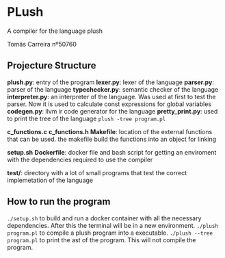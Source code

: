# PLush

A compiler for the language plush

Tomás Carreira nº50760

## Projecture Structure

**plush.py**: entry of the program
**lexer.py**: lexer of the language
**parser.py**: parser of the language
**typechecker.py**: semantic checker of the language
**interpreter.py**: an interpreter of the language. Was used at first to test the parser. Now it is used to calculate const expressions for global variables
**codegen.py**: llvm ir code generator for the language
**pretty_print.py**: used to print the tree of the language `plush -tree program.pl`

**c_functions.c** **c_functions.h** **Makefile**: location of the external functions that can be used. the makefile build the functions into an object for linking

**setup.sh** **Dockerfile**: docker file and bash script for getting an enviroment with the dependencies required to use the compiler

**test/**: directory with a lot of small programs that test the correct implemetation of the language

## How to run the program

`./setup.sh` to build and run a docker container with all the necessary dependencies. After this the terminal will be in a new environment.
`./plush program.pl` to compile a plush program into a executable.
`./plush --tree program.pl` to print the ast of the program. This will not compile the program.
